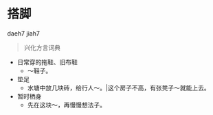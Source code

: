 # 搭脚
daeh7 jiah7
> 兴化方言词典
- 日常穿的拖鞋、旧布鞋
  - ～鞋子。
- 垫足
  - 水塘中放几块砖，给行人～。|这个房子不高，有张凳子～就能上去。
- 暂时栖身
  - 先在这块～，再慢慢想法子。
